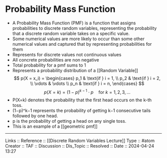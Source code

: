 # Probability Mass Function

- A Probability Mass Function (PMF) is a function that assigns probabilities to discrete random variables, representing the probability that a discrete random variable takes on a specific value.
- Some numerical values are more likely to occur than some other numerical values and captured that by representing probabilities for them
- Represents for discrete values not continuous values
- All concrete probabilities are non negative
- Total probability for a pmf sums to 1
- Represents a probability distribution of a [[Random Variable]]
$$
p(X = x_i) = \begin{cases}
    p_1 & \text{if } i = 1, \\
    p_2 & \text{if } i = 2, \\
    \vdots & \vdots \\
    p_n & \text{if } i = n,
\end{cases}
$$
$$
p(X = k) = (1 - p)^{k-1} \cdot p \quad \text{for } k = 1, 2, 3, \ldots
$$
- P(X=k) denotes the probability that the first head occurs on the k-th toss.
- (1−p)^k−1 represents the probability of getting k−1 consecutive tails followed by one head.
- p is the probability of getting a head on any single toss.
- This is an example of a [[geometric pmf]]
---
Links :: 
Reference :: [[Discrete Random Variables Lecture]]
Type :: #atom
Creator ::
TAF ::
Discussion ::
Dis_Topic :: 
Resolved ::
Date :: 2024-04-24 13:27
